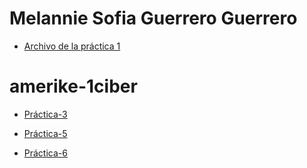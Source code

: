 # Melannie Sofia Guerrero Guerrero

- [Archivo de la práctica 1](practica-01.md) 

# amerike-1ciber

- [Práctica-3](https://github.com/s1ipm/Practica3.git) 


 - [Práctica-5](practica-05.md) 

- [Práctica-6](https://github.com/s1ipm/practica-06.git)